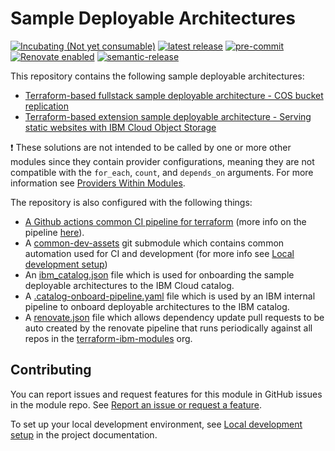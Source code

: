# Sample Deployable Architectures

[![Incubating (Not yet consumable)](https://img.shields.io/badge/status-Incubating%20(Not%20yet%20consumable)-red)](https://terraform-ibm-modules.github.io/documentation/#/badge-status)
[![latest release](https://img.shields.io/github/v/release/terraform-ibm-modules/sample-deployable-architectures?logo=GitHub&sort=semver)](https://github.com/terraform-ibm-modules/sample-deployable-architectures/releases/latest)
[![pre-commit](https://img.shields.io/badge/pre--commit-enabled-brightgreen?logo=pre-commit&logoColor=white)](https://github.com/pre-commit/pre-commit)
[![Renovate enabled](https://img.shields.io/badge/renovate-enabled-brightgreen.svg)](https://renovatebot.com/)
[![semantic-release](https://img.shields.io/badge/%20%20%F0%9F%93%A6%F0%9F%9A%80-semantic--release-e10079.svg)](https://github.com/semantic-release/semantic-release)

This repository contains the following sample deployable architectures:
- [Terraform-based fullstack sample deployable architecture - COS bucket replication](./solutions/tf-fullstack-da)
- [Terraform-based extension sample deployable architecture - Serving static websites with IBM Cloud Object Storage](./solutions/tf-extension-da)

:exclamation: These solutions are not intended to be called by one or more other modules since they contain provider configurations, meaning they are not compatible with the `for_each`, `count`, and `depends_on` arguments. For more information see [Providers Within Modules](https://developer.hashicorp.com/terraform/language/modules/develop/providers).

The repository is also configured with the following things:
- [A Github actions common CI pipeline for terraform](./.github/workflows) (more info on the pipeline [here](https://github.com/terraform-ibm-modules/common-pipeline-assets/blob/main/README.md)).
- A [common-dev-assets](./common-dev-assets) git submodule which contains common automation used for CI and development (for more info see [Local development setup](https://terraform-ibm-modules.github.io/documentation/#/local-dev-setup))
- An [ibm_catalog.json](ibm_catalog.json) file which is used for onboarding the sample deployable architectures to the IBM Cloud catalog.
- A [.catalog-onboard-pipeline.yaml](.catalog-onboard-pipeline.yaml) file which is used by an IBM internal pipeline to onboard deployable architectures to the IBM catalog.
- A [renovate.json](renovate.json) file which allows dependency update pull requests to be auto created by the renovate pipeline that runs periodically against all repos in the [terraform-ibm-modules](https://github.com/terraform-ibm-modules) org.

<!-- Leave this section as is so that your module has a link to local development environment set up steps for contributors to follow -->
## Contributing

You can report issues and request features for this module in GitHub issues in the module repo. See [Report an issue or request a feature](https://github.com/terraform-ibm-modules/.github/blob/main/.github/SUPPORT.md).

To set up your local development environment, see [Local development setup](https://terraform-ibm-modules.github.io/documentation/#/local-dev-setup) in the project documentation.
